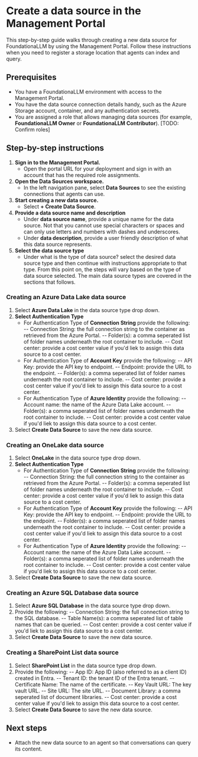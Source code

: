 # Create a data source in the Management Portal

This step-by-step guide walks through creating a new data source for FoundationaLLM by using the Management Portal. Follow these instructions when you need to register a storage location that agents can index and query.

## Prerequisites

- You have a FoundationaLLM environment with access to the Management Portal.
- You have the data source connection details handy, such as the Azure Storage account, container, and any authentication secrets.
- You are assigned a role that allows managing data sources (for example, **FoundationaLLM Owner** or **FoundationaLLM Contributor**).
[TODO: Confirm roles]

## Step-by-step instructions

1. **Sign in to the Management Portal.**
   - Open the portal URL for your deployment and sign in with an account that has the required role assignments.
2. **Open the Data Sources workspace.**
   - In the left navigation pane, select **Data Sources** to see the existing connections that agents can use.
3. **Start creating a new data source.**
   - Select **+ Create Data Source**. 
4. **Provide a data source name and description**
   - Under **data source name**, provide a unique name for the data source. Not that you cannot use special characters or spaces and can only use letters and numbers with dashes and underscores.
   - Under **data description**, provide a user friendly description of what this data source represents.
5. **Select the data source type**
   - Under what is the type of data source? select the desired data source type and then continue with instructions appropriate to that type. From this point on, the steps will vary based on the type of data source selected. The main data source types are covered in the sections that follows.

### Creating an Azure Data Lake data source

1. Select **Azure Data Lake** in the data source type drop down.  
2. **Select Authentication Type**
   - For Authentication Type of **Connection String** provide the following:
      -- Connection String: the full connection string to the container as retrieved from the Azure Portal.
      -- Folder(s): a comma seperated list of folder names underneath the root container to include. 
      -- Cost center: provide a cost center value if you'd liek to assign this data source to a cost center.
   - For Authentication Type of **Account Key** provide the following:
      -- API Key: provide the API key to endpoint.
      -- Endpoint: provide the URL to the endpoint.
      -- Folder(s): a comma seperated list of folder names underneath the root container to include. 
      -- Cost center: provide a cost center value if you'd liek to assign this data source to a cost center.
   - For Authentication Type of **Azure Identity** provide the following:
      -- Account name: the name of the Azure Data Lake account.
      -- Folder(s): a comma seperated list of folder names underneath the root container to include. 
      -- Cost center: provide a cost center value if you'd liek to assign this data source to a cost center.
3. Select **Create Data Source** to save the new data source. 

### Creating an OneLake data source

1. Select **OneLake** in the data source type drop down.  
2. **Select Authentication Type**
   - For Authentication Type of **Connection String** provide the following:
      -- Connection String: the full connection string to the container as retrieved from the Azure Portal.
      -- Folder(s): a comma seperated list of folder names underneath the root container to include. 
      -- Cost center: provide a cost center value if you'd liek to assign this data source to a cost center.
   - For Authentication Type of **Account Key** provide the following:
      -- API Key: provide the API key to endpoint.
      -- Endpoint: provide the URL to the endpoint.
      -- Folder(s): a comma seperated list of folder names underneath the root container to include. 
      -- Cost center: provide a cost center value if you'd liek to assign this data source to a cost center.
   - For Authentication Type of **Azure Identity** provide the following:
      -- Account name: the name of the Azure Data Lake account.
      -- Folder(s): a comma seperated list of folder names underneath the root container to include. 
      -- Cost center: provide a cost center value if you'd liek to assign this data source to a cost center.
3. Select **Create Data Source** to save the new data source. 

### Creating an Azure SQL Database data source

1. Select **Azure SQL Database** in the data source type drop down.  
2. Provide the following:
      -- Connection String: the full connection string to the SQL database.
      -- Table Name(s): a comma seperated list of table names that can be queried. 
      -- Cost center: provide a cost center value if you'd liek to assign this data source to a cost center.
3. Select **Create Data Source** to save the new data source. 

### Creating a SharePoint List data source

1. Select **SharePoint List** in the data source type drop down.  
2. Provide the following:
      -- App ID: App ID (also referred to as a client ID) created in Entra.
      -- Tenant ID: the tenant ID of the Entra tenant. 
      -- Certificate Name: The name of the certificate.
      -- Key Vault URL: The key vault URL.
      -- Site URL: The site URL.
      -- Document Library: a comma seperated list of document libraries. 
      -- Cost center: provide a cost center value if you'd liek to assign this data source to a cost center.
3. Select **Create Data Source** to save the new data source. 

## Next steps

- Attach the new data source to an agent so that conversations can query its content.
